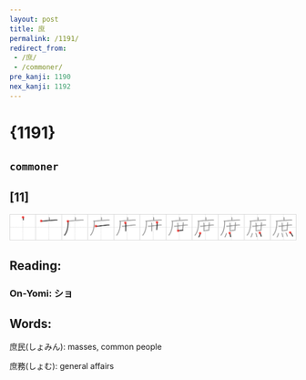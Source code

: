 ```yaml
---
layout: post
title: 庶
permalink: /1191/
redirect_from:
 - /庶/
 - /commoner/
pre_kanji: 1190
nex_kanji: 1192
---
```


# {1191}

## `commoner`

## [11]

<div class="stroke"><img src="../images/E5BAB6.png" /></div>

## Reading:

### On-Yomi: ショ

## Words:

庶民(しょみん): masses, common people

庶務(しょむ): general affairs
